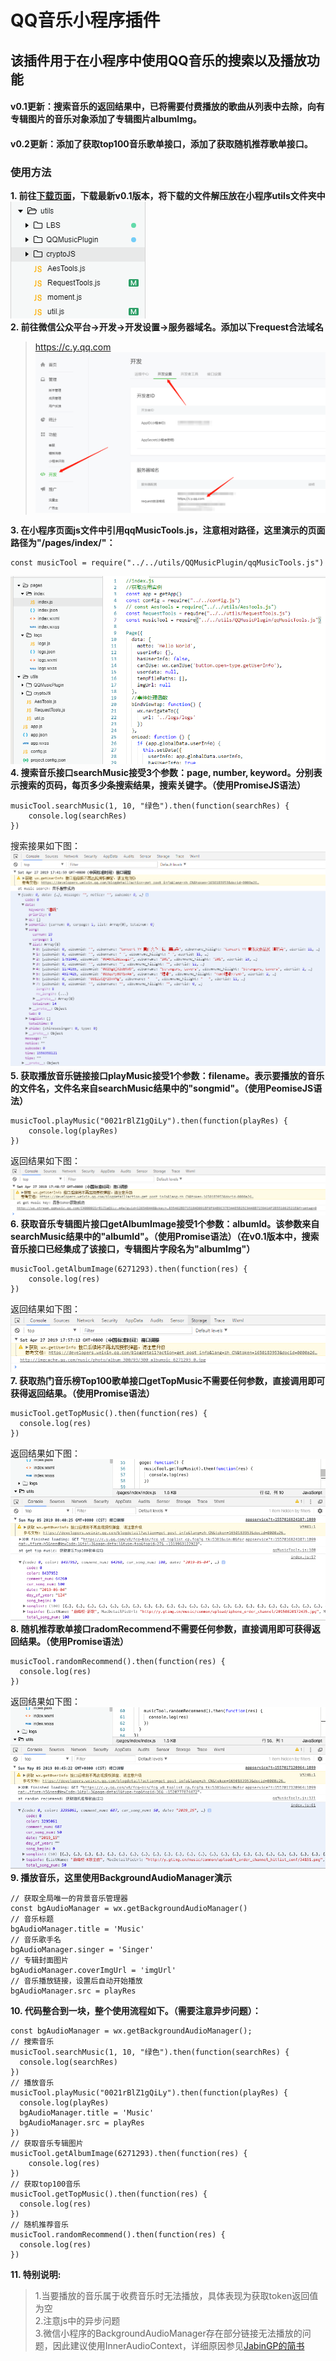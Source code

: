 # QQ音乐小程序插件

## 该插件用于在小程序中使用QQ音乐的搜索以及播放功能

#### v0.1更新：搜索音乐的返回结果中，已将需要付费播放的歌曲从列表中去除，向有专辑图片的音乐对象添加了专辑图片albumImg。

#### v0.2更新：添加了获取top100音乐歌单接口，添加了获取随机推荐歌单接口。

### 使用方法

**1. 前往[下载页面](https://github.com/FisherWY/QQMusicPlugin/releases)，下载最新v0.1版本，将下载的文件解压放在小程序utils文件夹中**  
![](https://github.com/FisherWY/QQMusicPlugin/blob/master/pic/step1.png)  
**2. 前往微信公众平台->开发->开发设置->服务器域名。添加以下request合法域名**
>https://c.y.qq.com
![](https://github.com/FisherWY/QQMusicPlugin/blob/master/pic/step2.png)  

**3. 在小程序页面js文件中引用qqMusicTools.js，注意相对路径，这里演示的页面路径为"/pages/index/"：**
```
const musicTool = require("../../utils/QQMusicPlugin/qqMusicTools.js")
```
![](https://github.com/FisherWY/QQMusicPlugin/blob/master/pic/step3.png)  
**4. 搜索音乐接口searchMusic接受3个参数：page, number, keyword。分别表示搜索的页码，每页多少条搜索结果，搜索关键字。（使用PromiseJS语法）**
```
musicTool.searchMusic(1, 10, "绿色").then(function(searchRes) {
	console.log(searchRes)
})
```
搜索接果如下图：
![](https://github.com/FisherWY/QQMusicPlugin/blob/master/pic/step4.png)  
**5. 获取播放音乐链接接口playMusic接受1个参数：filename。表示要播放的音乐的文件名，文件名来自searchMusic结果中的"songmid"。（使用PeomiseJS语法）**
```
musicTool.playMusic("0021rBlZ1gQiLy").then(function(playRes) {
	console.log(playRes)
})
```
返回结果如下图：
![](https://github.com/FisherWY/QQMusicPlugin/blob/master/pic/step5.png)  
**6. 获取音乐专辑图片接口getAlbumImage接受1个参数：albumId。该参数来自searchMusic结果中的"albumId"。（使用Promise语法）（在v0.1版本中，搜索音乐接口已经集成了该接口，专辑图片字段名为"albumImg"）**
```
musicTool.getAlbumImage(6271293).then(function(res) {
	console.log(res)
})
```
返回结果如下图：
![](https://github.com/FisherWY/QQMusicPlugin/blob/master/pic/step6.png)  
**7. 获取热门音乐榜Top100歌单接口getTopMusic不需要任何参数，直接调用即可获得返回结果。（使用Promise语法）**
```
musicTool.getTopMusic().then(function(res) {
  console.log(res)
})
```
返回结果如下图：
![](https://github.com/FisherWY/QQMusicPlugin/blob/master/pic/step7.png)  
**8. 随机推荐歌单接口radomRecommend不需要任何参数，直接调用即可获得返回结果。（使用Promise语法）**
```
musicTool.randomRecommend().then(function(res) {
  console.log(res)
})
```
返回结果如下图：
![](https://github.com/FisherWY/QQMusicPlugin/blob/master/pic/step8.png)  
**9. 播放音乐，这里使用BackgroundAudioManager演示**
```
// 获取全局唯一的背景音乐管理器
const bgAudioManager = wx.getBackgroundAudioManager()
// 音乐标题
bgAudioManager.title = 'Music'
// 音乐歌手名
bgAudioManager.singer = 'Singer'
// 专辑封面图片
bgAudioManager.coverImgUrl = 'imgUrl'
// 音乐播放链接，设置后自动开始播放
bgAudioManager.src = playRes
```
**10. 代码整合到一块，整个使用流程如下。（需要注意异步问题）：**
```
const bgAudioManager = wx.getBackgroundAudioManager();
// 搜索音乐
musicTool.searchMusic(1, 10, "绿色").then(function(searchRes) {
  console.log(searchRes)
})
// 播放音乐
musicTool.playMusic("0021rBlZ1gQiLy").then(function(playRes) {
  console.log(playRes)
  bgAudioManager.title = 'Music'
  bgAudioManager.src = playRes
})
// 获取音乐专辑图片
musicTool.getAlbumImage(6271293).then(function(res) {
	console.log(res)
})
// 获取top100音乐
musicTool.getTopMusic().then(function(res) {
  console.log(res)
})
// 随机推荐音乐
musicTool.randomRecommend().then(function(res) {
  console.log(res)
})
```
**11. 特别说明:**
> 1.当要播放的音乐属于收费音乐时无法播放，具体表现为获取token返回值为空  
> 2.注意js中的异步问题  
> 3.微信小程序的BackgroundAudioManager存在部分链接无法播放的问题，因此建议使用InnerAudioContext，详细原因参见[JabinGP的简书](https://www.jianshu.com/p/9553cdbc750d)  
